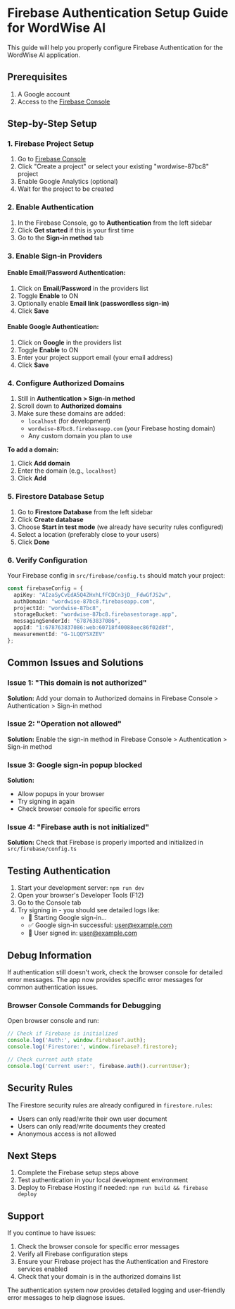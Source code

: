 # Firebase Authentication Setup Guide for WordWise AI

This guide will help you properly configure Firebase Authentication for the WordWise AI application.

## Prerequisites

1. A Google account
2. Access to the [Firebase Console](https://console.firebase.google.com/)

## Step-by-Step Setup

### 1. Firebase Project Setup

1. Go to [Firebase Console](https://console.firebase.google.com/)
2. Click "Create a project" or select your existing "wordwise-87bc8" project
3. Enable Google Analytics (optional)
4. Wait for the project to be created

### 2. Enable Authentication

1. In the Firebase Console, go to **Authentication** from the left sidebar
2. Click **Get started** if this is your first time
3. Go to the **Sign-in method** tab

### 3. Enable Sign-in Providers

#### Enable Email/Password Authentication:
1. Click on **Email/Password** in the providers list
2. Toggle **Enable** to ON
3. Optionally enable **Email link (passwordless sign-in)**
4. Click **Save**

#### Enable Google Authentication:
1. Click on **Google** in the providers list
2. Toggle **Enable** to ON
3. Enter your project support email (your email address)
4. Click **Save**

### 4. Configure Authorized Domains

1. Still in **Authentication > Sign-in method**
2. Scroll down to **Authorized domains**
3. Make sure these domains are added:
   - `localhost` (for development)
   - `wordwise-87bc8.firebaseapp.com` (your Firebase hosting domain)
   - Any custom domain you plan to use

**To add a domain:**
1. Click **Add domain**
2. Enter the domain (e.g., `localhost`)
3. Click **Add**

### 5. Firestore Database Setup

1. Go to **Firestore Database** from the left sidebar
2. Click **Create database**
3. Choose **Start in test mode** (we already have security rules configured)
4. Select a location (preferably close to your users)
5. Click **Done**

### 6. Verify Configuration

Your Firebase config in `src/firebase/config.ts` should match your project:

```typescript
const firebaseConfig = {
  apiKey: "AIzaSyCvEdA5Q4ZHxhLfFCDCn3jD__FdwGfJS2w",
  authDomain: "wordwise-87bc8.firebaseapp.com",
  projectId: "wordwise-87bc8",
  storageBucket: "wordwise-87bc8.firebasestorage.app",
  messagingSenderId: "678763837086",
  appId: "1:678763837086:web:60718f40088eec86f02d8f",
  measurementId: "G-1LQQYSXZEV"
};
```

## Common Issues and Solutions

### Issue 1: "This domain is not authorized"
**Solution:** Add your domain to Authorized domains in Firebase Console > Authentication > Sign-in method

### Issue 2: "Operation not allowed"
**Solution:** Enable the sign-in method in Firebase Console > Authentication > Sign-in method

### Issue 3: Google sign-in popup blocked
**Solution:** 
- Allow popups in your browser
- Try signing in again
- Check browser console for specific errors

### Issue 4: "Firebase auth is not initialized"
**Solution:** Check that Firebase is properly imported and initialized in `src/firebase/config.ts`

## Testing Authentication

1. Start your development server: `npm run dev`
2. Open your browser's Developer Tools (F12)
3. Go to the Console tab
4. Try signing in - you should see detailed logs like:
   - 🔐 Starting Google sign-in...
   - ✅ Google sign-in successful: user@example.com
   - 🔐 User signed in: user@example.com

## Debug Information

If authentication still doesn't work, check the browser console for detailed error messages. The app now provides specific error messages for common authentication issues.

### Browser Console Commands for Debugging

Open browser console and run:

```javascript
// Check if Firebase is initialized
console.log('Auth:', window.firebase?.auth);
console.log('Firestore:', window.firebase?.firestore);

// Check current auth state
console.log('Current user:', firebase.auth().currentUser);
```

## Security Rules

The Firestore security rules are already configured in `firestore.rules`:

- Users can only read/write their own user document
- Users can only read/write documents they created
- Anonymous access is not allowed

## Next Steps

1. Complete the Firebase setup steps above
2. Test authentication in your local development environment
3. Deploy to Firebase Hosting if needed: `npm run build && firebase deploy`

## Support

If you continue to have issues:

1. Check the browser console for specific error messages
2. Verify all Firebase configuration steps
3. Ensure your Firebase project has the Authentication and Firestore services enabled
4. Check that your domain is in the authorized domains list

The authentication system now provides detailed logging and user-friendly error messages to help diagnose issues. 